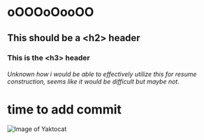 # oOOOoOooOO
## This should be a \<h2> header
### This is the \<h3> header
###### Unknown how i would be able to effectively utilize this for resume construction, seems like it would be difficult but maybe not.
# time to add commit
![Image of Yaktocat](https://octodex.github.com/images/yaktocat.png)
